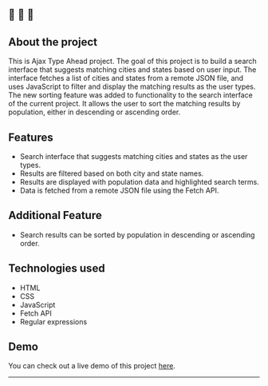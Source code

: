 🔔 🔔 🔔
---
## About the project

This is Ajax Type Ahead project. The goal of this project is to build a search interface that suggests matching cities and states based on user input. The interface fetches a list of cities and states from a remote JSON file, and uses JavaScript to filter and display the matching results as the user types.
The new sorting feature was added to functionality to the search interface of the current project. It allows the user to sort the matching results by population, either in descending or ascending order.

## Features
 - Search interface that suggests matching cities and states as the user types.
 - Results are filtered based on both city and state names.
 - Results are displayed with population data and highlighted search terms.
 - Data is fetched from a remote JSON file using the Fetch API.

## Additional Feature
 - Search results can be sorted by population in descending or ascending order.

## Technologies used

- HTML
- CSS
- JavaScript
- Fetch API
- Regular expressions

## Demo

You can check out a live demo of this project [here](https://elenacoder.github.io/JavaScript30-Projects/project-06-Ajax-Type-Ahead/).

---